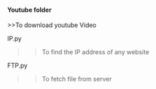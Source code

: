 <h4> Youtube folder </h4>
>>To download youtube Video

IP.py
>> To find the IP address of any website

FTP.py
>> To fetch file from server



